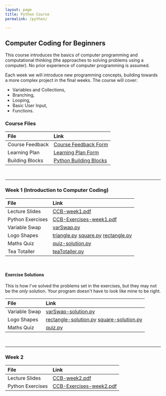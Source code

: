 ```yaml
---
layout: page
title: Python Course
permalink: /python/

---
```

Computer Coding for Beginners
------------------------

This course introduces the basics of computer programming and computational thinking (the approaches to solving problems using a computer). No prior experience of computer programming is assumed.

Each week we will introduce new programming concepts, building towards a more complex project in the final weeks. The course will cover:
* Variables and Collections,
* Branching,
* Looping,
* Basic User Input,
* Functions.

### Course Files


| File          | Link       |
|:------------- |:------------- |
| Course Feedback | [Course Feedback Form](https://docs.google.com/forms/d/1rmJKDG0gt1gb8t6u_yMYcom1fJ7soDdQNoD8YdjRsSA/edit?usp=sharing)
| Learning Plan    | [Learning Plan Form](https://goo.gl/forms/StwXNC1aJvQZ4PUD3)
| Building Blocks | [Python Building Blocks](/files/yorkLearningCourses/ccb/buildingBlocks.pdf)|

<br>

---
### Week 1 (Introduction to Computer Coding)


| File          | Link       |
|:------------- |:------------- |
| Lecture Slides| [CCB-week1.pdf](/files/yorkLearningCourses/ccb/week1/CCB-week1.pdf) |
| Python Exercises | [CCB-Exercises-week1.pdf](/files/yorkLearningCourses/ccb/week1/CCB-Exercises-week1.pdf) |
| Variable Swap |  [varSwap.py](/files/yorkLearningCourses/ccb/week1/varSwap.py)      |
| Logo Shapes   | [triangle.py](/files/yorkLearningCourses/ccb/week1/triangle.py) [square.py](/files/yorkLearningCourses/ccb/week1/square.py) [rectangle.py](/files/yorkLearningCourses/ccb/week1/rectangle.py) |
| Maths Quiz    | [quiz-solution.py](/files/yorkLearningCourses/ccb/week1/solutions/quiz-solution.py)     |
| Tea Totaller  | [teaTotaller.py](/files/yorkLearningCourses/ccb/week1/teaTotaller.py)     |

<br>

#### Exercise Solutions

This is how I've solved the problems set in the exercises, but they may not be the _only_ solution. Your program doesn't have to look like mine to be right.

| File          | Link       |
|:------------- |:------------- |
| Variable Swap |  [varSwap-solution.py](/files/yorkLearningCourses/ccb/week1/solutions/varSwap-solution.py)      |
| Logo Shapes   | [rectangle-solution.py](/files/yorkLearningCourses/ccb/week1/solution/rectangle-solution.py) [square-solution.py](/files/yorkLearningCourses/ccb/week1/solutions/square-solution.py)  |
| Maths Quiz    | [quiz.py](/files/yorkLearningCourses/ccb/week1/quiz.py)     |


<br>

---
### Week 2

| File          | Link       |
|:------------- |:------------- |
| Lecture Slides| [CCB-week2.pdf](/files/yorkLearningCourses/ccb/week2/CCB-week2.pdf) |
| Python Exercises | [CCB-Exercises-week2.pdf](/files/yorkLearningCourses/ccb/week2/CCB-Exercises-week2.pdf) |

